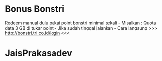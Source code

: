 # Bonus Bonstri
Redeem manual dulu pakai point bonstri minimal sekali -
Misalkan : Quota data 3 GB di tukar point -
Jika sudah tinggal jalankan -
Cara langsung >>> http://bonstri.tri.co.id/login <<<
# JaisPrakasadev
